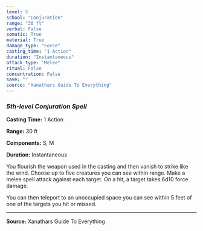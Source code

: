 ```yaml
---
level: 5
school: "Conjuration"
range: "30 ft"
verbal: False
somatic: True
material: True
damage_type: "Force"
casting_time: "1 Action"
duration: "Instantaneous"
attack_type: "Melee"
ritual: False
concentration: False
save: ""
source: "Xanathars Guide To Everything"
---
```


### *5th-level Conjuration Spell*

**Casting Time:** 1 Action

**Range:** 30 ft

**Components:** S, M

**Duration:** Instantaneous

You flourish the weapon used in the casting and then vanish to strike like the wind. Choose up to five creatures you can see within range. Make a melee spell attack against each target. On a hit, a target takes 6d10 force damage.
 
 You can then teleport to an unoccupied space you can see within 5 feet of one of the targets you hit or missed.

---
**Source:** Xanathars Guide To Everything
